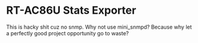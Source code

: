 # RT-AC86U Stats Exporter

This is hacky shit cuz no snmp. Why not use mini_snmpd? Because why let a perfectly good project opportunity go to waste?
